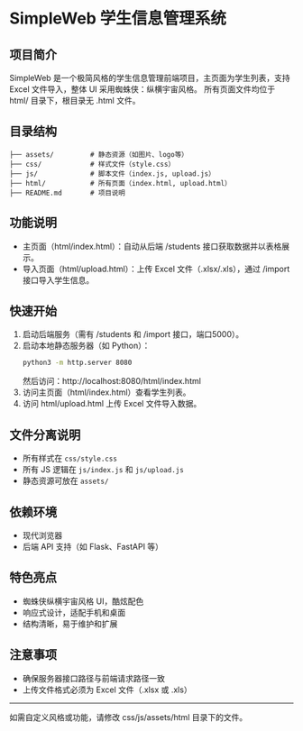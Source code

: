 # SimpleWeb 学生信息管理系统

## 项目简介
SimpleWeb 是一个极简风格的学生信息管理前端项目，主页面为学生列表，支持 Excel 文件导入，整体 UI 采用蜘蛛侠：纵横宇宙风格。
所有页面文件均位于 html/ 目录下，根目录无 .html 文件。

## 目录结构
```
├── assets/         # 静态资源（如图片、logo等）
├── css/            # 样式文件（style.css）
├── js/             # 脚本文件（index.js, upload.js）
├── html/           # 所有页面（index.html, upload.html）
├── README.md       # 项目说明
```

## 功能说明
- 主页面（html/index.html）：自动从后端 /students 接口获取数据并以表格展示。
- 导入页面（html/upload.html）：上传 Excel 文件（.xlsx/.xls），通过 /import 接口导入学生信息。

## 快速开始
1. 启动后端服务（需有 /students 和 /import 接口，端口5000）。
2. 启动本地静态服务器（如 Python）：
   ```sh
   python3 -m http.server 8080
   ```
   然后访问：http://localhost:8080/html/index.html
3. 访问主页面（html/index.html）查看学生列表。
4. 访问 html/upload.html 上传 Excel 文件导入数据。

## 文件分离说明
- 所有样式在 `css/style.css`
- 所有 JS 逻辑在 `js/index.js` 和 `js/upload.js`
- 静态资源可放在 `assets/`

## 依赖环境
- 现代浏览器
- 后端 API 支持（如 Flask、FastAPI 等）

## 特色亮点
- 蜘蛛侠纵横宇宙风格 UI，酷炫配色
- 响应式设计，适配手机和桌面
- 结构清晰，易于维护和扩展

## 注意事项
- 确保服务器接口路径与前端请求路径一致
- 上传文件格式必须为 Excel 文件（.xlsx 或 .xls）

---
如需自定义风格或功能，请修改 css/js/assets/html 目录下的文件。
